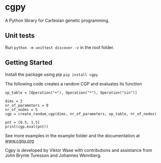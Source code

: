 # cgpy

A Python library for Cartesian genetic programming.

## Unit tests

Run `python -m unittest discover -v` in the root folder.

## Getting Started

Install the package using pip
`pip install cgpy`

The following code creates a random CGP and evaluates its function

```
op_table = [Operation("+"), Operation("*"), Operation("sin")]

dims = 2
nr_of_parameters = 0
nr_of_nodes = 5
cgp = create_random_cgp(dims, nr_of_parameters, op_table, nr_of_nodes)

pnt = [0.5, 1.5]
print(cgp.eval(pnt))
```

See more examples in the example folder and the documentation at www.cgpy.org

Cgpy is developed by Viktor Wase with contributions and assistance from John Brynte Turesson and Johannes Wennberg. 

